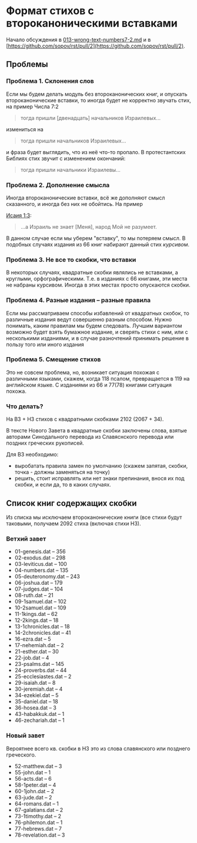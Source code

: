# Формат стихов с второканоническими вставками

Начало обсуждения в  [013-wrong-text-numbers7-2.md](https://github.com/sopov/rst/blob/master/issues/013-wrong-text-numbers7-2.md) и в [https://github.com/sopov/rst/pull/2](https://github.com/sopov/rst/pull/2).

## Проблемы
### Проблема 1. Склонения слов
Если мы будем делать модуль без второканонических книг, и опускать второканонические вставки, то иногда будет не корректно звучать стих, на пример Числа 7:2

> тогда пришли [двенадцать] начальников Израилевых...

измениться на

> тогда пришли начальников Израилевых...

и фраза будет выглядить, что из неё что-то пропало. В протестантских Библиях стих звучит с изменением окончаний:

> тогда пришли начальники Израилевы... 

### Проблема 2. Дополнение смысла
Иногда второканонические вставки, всё же дополняют смысл сказанного, и иногда без них не обойтись. На пример

[Исаия 1:3](https://only.bible/isa-1.3/):
> ...а Израиль не знает [Меня], народ Мой не разумеет.

В данном случае если мы уберем "вставку", то мы потеряем смысл. В подобных случаях издания из 66 книг набирают данный стих _курсивом_.

### Проблема 3. Не все то скобки, что вставки

В некоторых случаях, квадратные скобки являлись не вставками, а круглыми, орфографическими. Т.е. в изданиях с 66 книгами, эти места не набраны курсивом. Иногда в этих местах просто опускаются скобки.

### Проблема 4. Разные издания – разные правила
Если мы рассматриваем способы избавлений от квадратных скобок, то различные издания ведут совершенно разным способом. Нужно понимать, каким правилам мы будем следовать. Лучшим вариантом возможно будет взять бумажное издание, и сверять стихи с ним, или с несколькими изданиями, и в случае разночтений принимать решение в пользу того или иного издания

### Проблема 5. Смещение стихов
Это не совсем проблема, но, возникает ситуация похожая с различными языками, скажем, когда 118 псалом, превращается в 119 на английском языке. С изданиями из 66 и 77(78) книгами ситуация похожа.

### Что делать?
На ВЗ + НЗ стихов с квадратными скобками 2102 (2067 + 34).

В тексте Нового Завета в квадратные скобки заключены слова, взятые авторами Синодального перевода из Славяснского перевода или поздних греческих рукописей.

Для ВЗ необходимо:

* выробатать правила замен по умолчанию (скажем запятая, скобки, точка - должны заменяться на точку)
* решить, стоит исправлять или нет знаки препинания, внося их под скобки, и если да, то в каких случаях.


## Список книг содержащих скобки

Из списка мы исключаем второканонические книги (все стихи будут таковыми, получаем 2092 стиха (включая стихи НЗ).

### Ветхий завет
* 01-genesis.dat – 356
* 02-exodus.dat – 298
* 03-leviticus.dat – 100
* 04-numbers.dat – 135
* 05-deuteronomy.dat – 243
* 06-joshua.dat – 179
* 07-judges.dat – 104
* 08-ruth.dat – 21
* 09-1samuel.dat – 102
* 10-2samuel.dat – 109
* 11-1kings.dat – 62
* 12-2kings.dat – 18
* 13-1chronicles.dat – 18
* 14-2chronicles.dat – 41
* 16-ezra.dat – 5
* 17-nehemiah.dat – 2
* 21-esther.dat – 30
* 22-job.dat – 4
* 23-psalms.dat – 145
* 24-proverbs.dat – 44
* 25-ecclesiastes.dat – 2
* 29-isaiah.dat – 8
* 30-jeremiah.dat – 4
* 34-ezekiel.dat – 5
* 35-daniel.dat – 18
* 36-hosea.dat – 3
* 43-habakkuk.dat – 1
* 46-zechariah.dat – 1

### Новый завет

Вероятнее всего кв. скобки в НЗ это из слова славянского или позднего греческого.

* 52-matthew.dat – 3
* 55-john.dat – 1
* 56-acts.dat – 6
* 58-1peter.dat – 4
* 60-1john.dat – 2
* 63-jude.dat – 2
* 64-romans.dat – 1
* 67-galatians.dat – 2
* 73-1timothy.dat – 2
* 76-philemon.dat – 1
* 77-hebrews.dat – 7
* 78-revelation.dat – 3
